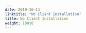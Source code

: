 ```yaml
---
date: 2019-10-13
linktitle: "No Client Installation"
title: No Client Installation
weight: 10010
---
```

